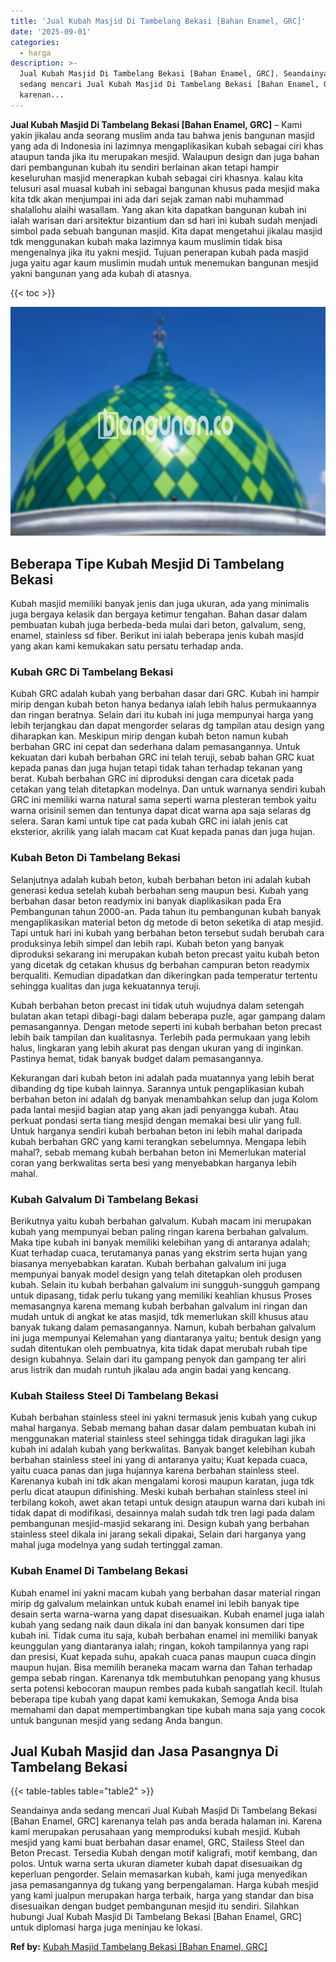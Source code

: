 ```yaml
---
title: 'Jual Kubah Masjid Di Tambelang Bekasi [Bahan Enamel, GRC]'
date: '2025-09-01'
categories:
  - harga
description: >-
  Jual Kubah Masjid Di Tambelang Bekasi [Bahan Enamel, GRC]. Seandainya anda
  sedang mencari Jual Kubah Masjid Di Tambelang Bekasi [Bahan Enamel, GRC]
  karenan...
---
```


**Jual Kubah Masjid Di Tambelang Bekasi \[Bahan Enamel, GRC\]** – Kami yakin jikalau anda seorang muslim anda tau bahwa jenis bangunan masjid yang ada di Indonesia ini lazimnya mengaplikasikan kubah sebagai ciri khas ataupun tanda jika itu merupakan mesjid. Walaupun design dan juga bahan dari pembangunan kubah itu sendiri berlainan akan tetapi hampir keseluruhan masjid menerapkan kubah sebagai ciri khasnya. kalau kita telusuri asal muasal kubah ini sebagai bangunan khusus pada mesjid maka kita tdk akan menjumpai ini ada dari sejak zaman nabi muhammad shalallohu alaihi wasallam. Yang akan kita dapatkan bangunan kubah ini ialah warisan dari arsitektur bizantium dan sd hari ini kubah sudah menjadi simbol pada sebuah bangunan masjid. Kita dapat mengetahui jikalau masjid tdk menggunakan kubah maka lazimnya kaum muslimin tidak bisa mengenalnya jika itu yakni mesjid. Tujuan penerapan kubah pada masjid juga yaitu agar kaum muslimin mudah untuk menemukan bangunan mesjid yakni bangunan yang ada kubah di atasnya.

{{< toc >}}

![Jual Kubah Masjid Di Tambelang Bekasi [Bahan Enamel, GRC]](/images/jual-kubah-masjid-05.png)

## Beberapa Tipe Kubah Mesjid Di Tambelang Bekasi

Kubah masjid memiliki banyak jenis dan juga ukuran, ada yang minimalis juga bergaya kelasik dan bergaya ketimur tengahan. Bahan dasar dalam pembuatan kubah juga berbeda-beda mulai dari beton, galvalum, seng, enamel, stainless sd fiber. Berikut ini ialah beberapa jenis kubah masjid yang akan kami kemukakan satu persatu terhadap anda.

### Kubah GRC Di Tambelang Bekasi

Kubah GRC adalah kubah yang berbahan dasar dari GRC. Kubah ini hampir mirip dengan kubah beton hanya bedanya ialah lebih halus permukaannya dan ringan beratnya. Selain dari itu kubah ini juga mempunyai harga yang lebih terjangkau dan dapat mengorder selaras dg tampilan atau design yang diharapkan kan. Meskipun mirip dengan kubah beton namun kubah berbahan GRC ini cepat dan sederhana dalam pemasangannya. Untuk kekuatan dari kubah berbahan GRC ini telah teruji, sebab bahan GRC kuat kepada panas dan juga hujan tetapi tidak tahan terhadap tekanan yang berat. Kubah berbahan GRC ini diproduksi dengan cara dicetak pada cetakan yang telah ditetapkan modelnya. Dan untuk warnanya sendiri kubah GRC ini memiliki warna natural sama seperti warna plesteran tembok yaitu warna orisinil semen dan tentunya dapat dicat warna apa saja selaras dg selera. Saran kami untuk tipe cat pada kubah GRC ini ialah jenis cat eksterior, akrilik yang ialah macam cat Kuat kepada panas dan juga hujan.

### Kubah Beton Di Tambelang Bekasi

Selanjutnya adalah kubah beton, kubah berbahan beton ini adalah kubah generasi kedua setelah kubah berbahan seng maupun besi. Kubah yang berbahan dasar beton readymix ini banyak diaplikasikan pada Era Pembangunan tahun 2000-an. Pada tahun itu pembangunan kubah banyak mengaplikasikan material beton dg metode di beton seketika di atap mesjid. Tapi untuk hari ini kubah yang berbahan beton tersebut sudah berubah cara produksinya lebih simpel dan lebih rapi. Kubah beton yang banyak diproduksi sekarang ini merupakan kubah beton precast yaitu kubah beton yang dicetak dg cetakan khusus dg berbahan campuran beton readymix berqualiti. Kemudian dipadatkan dan dikeringkan pada temperatur tertentu sehingga kualitas dan juga kekuatannya teruji.

Kubah berbahan beton precast ini tidak utuh wujudnya dalam setengah bulatan akan tetapi dibagi-bagi dalam beberapa puzle, agar gampang dalam pemasangannya. Dengan metode seperti ini kubah berbahan beton precast lebih baik tampilan dan kualitasnya. Terlebih pada permukaan yang lebih halus, lingkaran yang lebih akurat pas dengan ukuran yang di inginkan. Pastinya hemat, tidak banyak budget dalam pemasangannya.

Kekurangan dari kubah beton ini adalah pada muatannya yang lebih berat dibanding dg tipe kubah lainnya. Sarannya untuk pengaplikasian kubah berbahan beton ini adalah dg banyak menambahkan selup dan juga Kolom pada lantai mesjid bagian atap yang akan jadi penyangga kubah. Atau perkuat pondasi serta tiang mesjid dengan memakai besi ulir yang full. Untuk harganya sendiri kubah berbahan beton ini lebih mahal daripada kubah berbahan GRC yang kami terangkan sebelumnya. Mengapa lebih mahal?, sebab memang kubah berbahan beton ini Memerlukan material coran yang berkwalitas serta besi yang menyebabkan harganya lebih mahal.

### Kubah Galvalum Di Tambelang Bekasi

Berikutnya yaitu kubah berbahan galvalum. Kubah macam ini merupakan kubah yang mempunyai beban paling ringan karena berbahan galvalum. Maka tipe kubah ini banyak memiliki kelebihan yang di antaranya adalah; Kuat terhadap cuaca, terutamanya panas yang ekstrim serta hujan yang biasanya menyebabkan karatan. Kubah berbahan galvalum ini juga mempunyai banyak model design yang telah ditetapkan oleh produsen kubah. Selain itu kubah berbahan galvalum ini sungguh-sungguh gampang untuk dipasang, tidak perlu tukang yang memiliki keahlian khusus Proses memasangnya karena memang kubah berbahan galvalum ini ringan dan mudah untuk di angkat ke atas masjid, tdk memerlukan skill khusus atau banyak tukang dalam pemasangannya. Namun, kubah berbahan galvalum ini juga mempunyai Kelemahan yang diantaranya yaitu; bentuk design yang sudah ditentukan oleh pembuatnya, kita tidak dapat merubah rubah tipe design kubahnya. Selain dari itu gampang penyok dan gampang ter aliri arus listrik dan mudah runtuh jikalau ada angin badai yang kencang.

### Kubah Stailess Steel Di Tambelang Bekasi

Kubah berbahan stainless steel ini yakni termasuk jenis kubah yang cukup mahal harganya. Sebab memang bahan dasar dalam pembuatan kubah ini menggunakan material stainless steel sehingga tidak diragukan lagi jika kubah ini adalah kubah yang berkwalitas. Banyak banget kelebihan kubah berbahan stainless steel ini yang di antaranya yaitu; Kuat kepada cuaca, yaitu cuaca panas dan juga hujannya karena berbahan stainless steel. Karenanya kubah ini tdk akan mengalami korosi maupun karatan, juga tdk perlu dicat ataupun difinishing. Meski kubah berbahan stainless steel ini terbilang kokoh, awet akan tetapi untuk design ataupun warna dari kubah ini tidak dapat di modifikasi, desainnya malah sudah tdk tren lagi pada dalam pembangunan mesjid-masjid sekarang ini. Design kubah yang berbahan stainless steel dikala ini jarang sekali dipakai, Selain dari harganya yang mahal juga modelnya yang sudah tertinggal zaman.

### Kubah Enamel Di Tambelang Bekasi

Kubah enamel ini yakni macam kubah yang berbahan dasar material ringan mirip dg galvalum melainkan untuk kubah enamel ini lebih banyak tipe desain serta warna-warna yang dapat disesuaikan. Kubah enamel juga ialah kubah yang sedang naik daun dikala ini dan banyak konsumen dari tipe kubah ini. Tidak cuma itu saja, kubah berbahan enamel ini memiliki banyak keunggulan yang diantaranya ialah; ringan, kokoh tampilannya yang rapi dan presisi, Kuat kepada suhu, apakah cuaca panas maupun cuaca dingin maupun hujan. Bisa memilih beraneka macam warna dan Tahan terhadap gempa sebab ringan. Karenanya tdk membutuhkan penopang yang khusus serta potensi kebocoran maupun rembes pada kubah sangatlah kecil. Itulah beberapa tipe kubah yang dapat kami kemukakan, Semoga Anda bisa memahami dan dapat mempertimbangkan tipe kubah mana saja yang cocok untuk bangunan mesjid yang sedang Anda bangun.

## Jual Kubah Masjid dan Jasa Pasangnya Di Tambelang Bekasi

{{< table-tables table="table2" >}}

Seandainya anda sedang mencari Jual Kubah Masjid Di Tambelang Bekasi \[Bahan Enamel, GRC\] karenanya telah pas anda berada halaman ini. Karena kami merupakan perusahaan yang memproduksi kubah mesjid. Kubah mesjid yang kami buat berbahan dasar enamel, GRC, Stailess Steel dan Beton Precast. Tersedia Kubah dengan motif kaligrafi, motif kembang, dan polos. Untuk warna serta ukuran diameter kubah dapat disesuaikan dg keperluan pengorder. Selain memasarkan kubah, kami juga menyedikan jasa pemasangannya dg tukang yang berpengalaman. Harga kubah mesjid yang kami jualpun merupakan harga terbaik, harga yang standar dan bisa disesuaikan dengan budget pembangunan mesjid itu sendiri. Silahkan hubungi Jual Kubah Masjid Di Tambelang Bekasi \[Bahan Enamel, GRC\] untuk diplomasi harga juga meninjau ke lokasi.

**Ref by:** [Kubah Masjid Tambelang Bekasi [Bahan Enamel, GRC]](https://id.wikipedia.org/wiki/Kubah)
